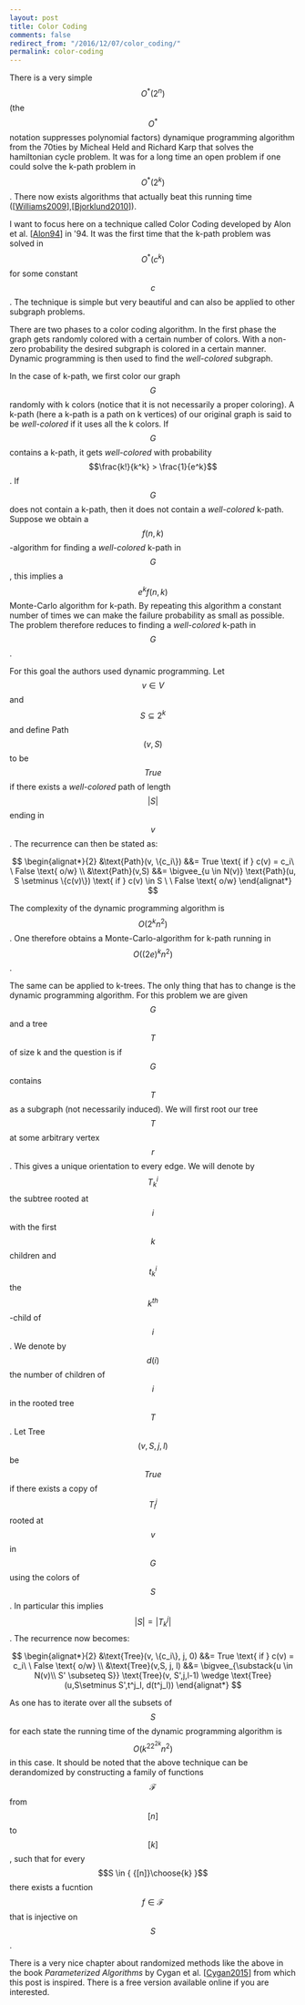 ```yaml
---
layout: post
title: Color Coding
comments: false
redirect_from: "/2016/12/07/color_coding/"
permalink: color-coding
---
```


There is a very simple $$O^*(2^n)$$ (the $$O^*$$ notation suppresses polynomial factors) dynamique programming algorithm from the 70ties by Micheal Held and Richard Karp that solves the hamiltonian cycle problem. It was for a long time an open problem if one could solve the k-path problem in $$O^*(2^k)$$. There now exists algorithms that actually beat this running time (\[[Williams2009](https://arxiv.org/abs/0807.3026)\],\[[Bjorklund2010](https://arxiv.org/abs/1007.1161)\]).

I want to focus here on a technique called Color Coding developed by Alon et al. \[[Alon94](http://www.math.tau.ac.il/~nogaa/PDFS/col5.pdf)\] in '94. It was the first time that the k-path problem was solved in $$O^*(c^k)$$ for some constant $$c$$. The technique is simple but very beautiful and can also be applied to other subgraph problems.

There are two phases to a color coding algorithm. In the first phase the graph gets randomly colored with a certain number of colors. With a non-zero probability the desired subgraph is colored in a certain manner. Dynamic programming is then used to find the *well-colored* subgraph.

In the case of k-path, we first color our graph $$G$$ randomly with k colors (notice that it is not necessarily a proper coloring). A k-path (here a k-path is a path on k vertices) of our original graph is said to be *well-colored* if it uses all the k colors. If $$G$$ contains a k-path, it gets *well-colored* with probability $$\frac{k!}{k^k} > \frac{1}{e^k}$$. If $$G$$ does not contain a k-path, then it does not contain a *well-colored* k-path. Suppose we obtain a $$f(n,k)$$-algorithm for finding a *well-colored* k-path in $$G$$, this implies a $$e^kf(n,k)$$ Monte-Carlo algorithm for k-path. By repeating this algorithm a constant number of times we can make the failure probability as small as possible. The problem therefore reduces to finding a *well-colored* k-path in $$G$$.

For this goal the authors used dynamic programming. Let $$v \in V$$ and $$S \subseteq 2^k$$ and define Path$$(v,S)$$ to be $$True$$ if there exists a *well-colored* path of length $$\vert S\vert $$ ending in $$v$$. The recurrence can then be stated as:

$$
\begin{alignat*}{2}
	&\text{Path}(v, \{c_i\}) &&= True \text{ if } c(v) = c_i\  \ False \text{ o/w} \\
	&\text{Path}(v,S) &&= \bigvee_{u \in N(v)} \text{Path}(u, S \setminus \{c(v)\}) \text{ if } c(v) \in S \ \ False \text{ o/w}
\end{alignat*}
$$

The complexity of the dynamic programming algorithm is $$O(2^kn^2)$$. One therefore obtains a Monte-Carlo-algorithm for k-path running in $$O((2e)^kn^2)$$.

The same can be applied to k-trees. The only thing that has to change is the dynamic programming algorithm. For this problem we are given $$G$$ and a tree $$T$$ of size k and the question is if $$G$$ contains $$T$$ as a subgraph (not necessarily induced). We will first root our tree $$T$$ at some arbitrary vertex $$r$$. This gives a unique orientation to every edge. We will denote by $$T^i_k$$ the subtree rooted at $$i$$ with the first $$k$$ children and $$t^i_k$$ the $$k^{th}$$-child of $$i$$. We denote by $$d(i)$$ the number of children of $$i$$ in the rooted tree $$T$$. Let Tree$$(v,S,j,l)$$ be $$True$$ if there exists a copy of $$T^j_l$$ rooted at $$v$$ in $$G$$ using the colors of $$S$$. In particular this implies $$\vert S\vert = \vert T^j_k\vert$$. The recurrence now becomes:

$$
\begin{alignat*}{2}
	&\text{Tree}(v, \{c_i\}, j, 0) &&= True \text{ if } c(v) = c_i\  \ False \text{ o/w} \\
	&\text{Tree}(v,S, j, l) &&= \bigvee_{\substack{u \in N(v)\\ S' \subseteq S}} \text{Tree}(v, S',j,l-1) \wedge \text{Tree}(u,S\setminus S',t^j_l, d(t^j_l))
\end{alignat*}
$$

As one has to iterate over all the subsets of $$S$$ for each state the running time of the dynamic programming algorithm is $$O(k^22^{2k}n^2)$$ in this case.
It should be noted that the above technique can be derandomized by constructing a family of functions $$\mathcal{F}$$ from  $$[n]$$ to $$[k]$$ , such that for every $$S \in { {[n]}\choose{k} }$$ there exists a fucntion $$f \in \mathcal{F}$$ that is injective on $$S$$.

There is a very nice chapter about randomized methods like the above in the book *Parameterized Algorithms* by Cygan et al. \[[Cygan2015](http://parameterized-algorithms.mimuw.edu.pl/)\] from which this post is inspired. There is a free version available online if you are interested.
